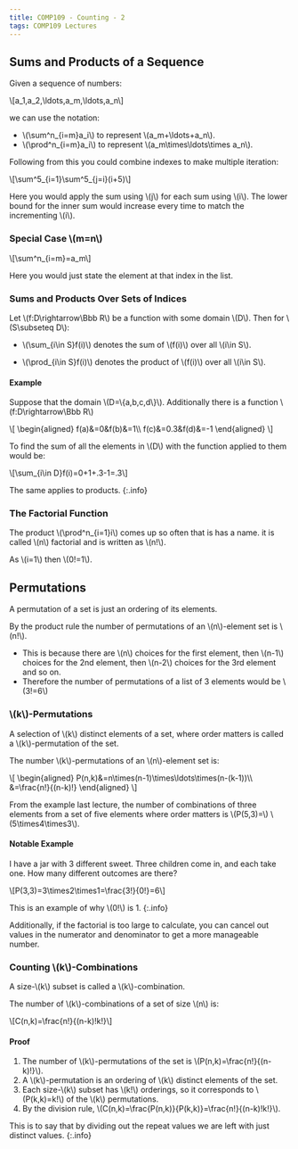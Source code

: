 ```yaml
---
title: COMP109 - Counting - 2
tags: COMP109 Lectures
---
```

## Sums and Products of a Sequence
Given a sequence of numbers:

&#92;[a_1,a_2,\ldots,a_m,\ldots,a_n&#92;]

we can use the notation:

* &#92;(\sum^n&#95;&#123;i=m}a_i&#92;) to represent &#92;(a_m+\ldots+a_n&#92;).
* &#92;(\prod^n&#95;&#123;i=m}a_i&#92;) to represent &#92;(a_m\times\ldots\times a_n&#92;).

Following from this you could combine indexes to make multiple iteration:

&#92;[\sum^5&#95;&#123;i=1}\sum^5&#95;&#123;j=i}(i+5)&#92;]

Here you would apply the sum using &#92;(j&#92;) for each sum using &#92;(i&#92;). The lower bound for the inner sum would increase every time to match the incrementing &#92;(i&#92;).

### Special Case &#92;(m=n&#92;)
&#92;[\sum^n&#95;&#123;i=m}=a_m&#92;]

Here you would just state the element at that index in the list. 

### Sums and Products Over Sets of Indices
Let &#92;(f:D\rightarrow\Bbb R&#92;) be a function with some domain &#92;(D&#92;). Then for &#92;(S\subseteq D&#92;):

* &#92;(\sum&#95;&#123;i\in S}f(i)&#92;) denotes the sum of &#92;(f(i)&#92;) over all &#92;(i\in S&#92;).

* &#92;(\prod&#95;&#123;i\in S}f(i)&#92;) denotes the product of &#92;(f(i)&#92;) over all &#92;(i\in S&#92;).

#### Example
Suppose that the domain &#92;(D=&#92;{a,b,c,d&#92;}&#92;). Additionally there is a function &#92;(f:D\rightarrow\Bbb R&#92;)

&#92;[
\begin{aligned}
f(a)&=0&f(b)&=1&#92;&#92;
f(c)&=0.3&f(d)&=-1
\end{aligned}
&#92;]

To find the sum of all the elements in &#92;(D&#92;) with the function applied to them would be:

&#92;[\sum&#95;&#123;i\in D}f(i)=0+1+.3-1=.3&#92;]

The same applies to products.
{:.info}

### The Factorial Function
The product &#92;(\prod^n&#95;&#123;i=1}i&#92;) comes up so often that is has a name. it is called &#92;(n&#92;) factorial and is written as &#92;(n!&#92;).

As &#92;(i=1&#92;) then &#92;(0!=1&#92;).

## Permutations
A permutation of a set is just an ordering of its elements.

By the product rule the number of permutations of an &#92;(n&#92;)-element set is &#92;(n!&#92;).

* This is because there are &#92;(n&#92;) choices for the first element, then &#92;(n-1&#92;) choices for the 2nd element, then &#92;(n-2&#92;) choices for the 3rd element and so on.
* Therefore the number of permutations of a list of 3 elements would be &#92;(3!=6&#92;)

### &#92;(k&#92;)-Permutations
A selection of &#92;(k&#92;) distinct elements of a set, where order matters is called a &#92;(k&#92;)-permutation of the set.

The number &#92;(k&#92;)-permutations of an &#92;(n&#92;)-element set is:

&#92;[
\begin{aligned}
P(n,k)&=n\times(n-1)\times\ldots\times(n-(k-1))&#92;&#92;
&=\frac{n!}{(n-k)!}
\end{aligned}
&#92;]

From the example last lecture, the number of combinations of three elements from a set of five elements where order matters is &#92;(P(5,3)=&#92;) &#92;(5\times4\times3&#92;).

#### Notable Example
I have a jar with 3 different sweet. Three children come in, and each take one. How many different outcomes are there?

&#92;[P(3,3)=3\times2\times1=\frac{3!}{0!}=6&#92;]

This is an example of why &#92;(0!&#92;) is 1.
{:.info}

Additionally, if the factorial is too large to calculate, you can cancel out values in the numerator and denominator to get a more manageable number.

### Counting &#92;(k&#92;)-Combinations
A size-&#92;(k&#92;) subset is called a &#92;(k&#92;)-combination.

The number of &#92;(k&#92;)-combinations of a set of size &#92;(n&#92;) is:

&#92;[C(n,k)=\frac{n!}{(n-k)!k!}&#92;]

#### Proof 

1. The number of &#92;(k&#92;)-permutations of the set is &#92;(P(n,k)=\frac{n!}{(n-k)!}&#92;).
1. A &#92;(k&#92;)-permutation is an ordering of &#92;(k&#92;) distinct elements of the set.
1. Each size-&#92;(k&#92;) subset has &#92;(k!&#92;) orderings, so it corresponds to &#92;(P(k,k)=k!&#92;) of the &#92;(k&#92;) permutations.
1. By the division rule, &#92;(C(n,k)=\frac{P(n,k)}{P(k,k)}=\frac{n!}{(n-k)!k!}&#92;).

This is to say that by dividing out the repeat values we are left with just distinct values.
{:.info}
